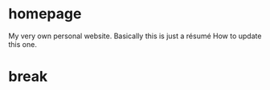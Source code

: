 # homepage
My very own personal website. Basically this is just a résumé
How to update this one.
 # break 
